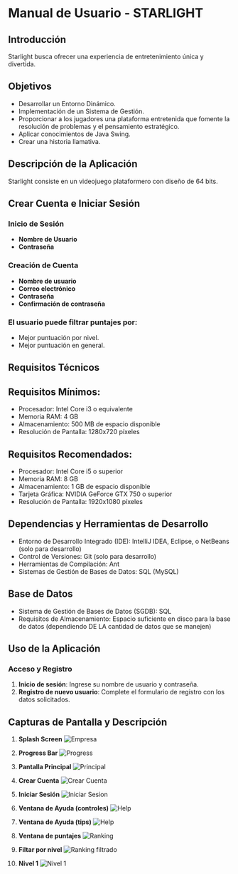 
# Manual de Usuario - STARLIGHT

## Introducción
Starlight busca ofrecer una experiencia de entretenimiento única y divertida. 

## Objetivos
- Desarrollar un Entorno Dinámico.
- Implementación de un Sistema de Gestión.
- Proporcionar a los jugadores una plataforma entretenida que fomente la resolución de problemas y el pensamiento estratégico.
- Aplicar conocimientos de Java Swing.
- Crear una historia llamativa.

## Descripción de la Aplicación
Starlight consiste en un videojuego plataformero con diseño de 64 bits.

## Crear Cuenta e Iniciar Sesión
### Inicio de Sesión
- **Nombre de Usuario**
- **Contraseña**

### Creación de Cuenta
- **Nombre de usuario**
- **Correo electrónico**
- **Contraseña**
- **Confirmación de contraseña**

### El usuario puede filtrar puntajes por:
- Mejor puntuación por nivel.
- Mejor puntuación en general.

## Requisitos Técnicos
## Requisitos Mínimos:
- Procesador: Intel Core i3 o equivalente
- Memoria RAM: 4 GB
- Almacenamiento: 500 MB de espacio disponible
- Resolución de Pantalla: 1280x720 píxeles

## Requisitos Recomendados:
- Procesador: Intel Core i5 o superior
- Memoria RAM: 8 GB
- Almacenamiento: 1 GB de espacio disponible
- Tarjeta Gráfica: NVIDIA GeForce GTX 750 o superior
- Resolución de Pantalla: 1920x1080 píxeles

## Dependencias y Herramientas de Desarrollo
- Entorno de Desarrollo Integrado (IDE): IntelliJ IDEA, Eclipse, o NetBeans (solo para desarrollo)
- Control de Versiones: Git (solo para desarrollo)
- Herramientas de Compilación: Ant
- Sistemas de Gestión de Bases de Datos: SQL (MySQL)

## Base de Datos
- Sistema de Gestión de Bases de Datos (SGDB): SQL
- Requisitos de Almacenamiento: Espacio suficiente en disco para la base de datos (dependiendo DE LA cantidad de datos que se manejen)

## Uso de la Aplicación
### Acceso y Registro
1. **Inicio de sesión**: Ingrese su nombre de usuario y contraseña.
2. **Registro de nuevo usuario**: Complete el formulario de registro con los datos solicitados.

## Capturas de Pantalla y Descripción
1. **Splash Screen**
![Empresa](Empresa.png)

2. **Progress Bar**
![Progress](progress.png)

3. **Pantalla Principal**
![Principal](principal.png)

4. **Crear Cuenta**
![Crear Cuenta](crear.png)

5. **Iniciar Sesión**
![Iniciar Sesion](iniciar.png)

6. **Ventana de Ayuda (controles)**
![Help](ayuda.png)

7. **Ventana de Ayuda (tips)**
![Help](tips.png)

8. **Ventana de puntajes**
![Ranking](top.png)

9. **Filtar por nivel**
![Ranking filtrado](top2.png)

10. **Nivel 1**
![Nivel 1](m1n1.png)

```